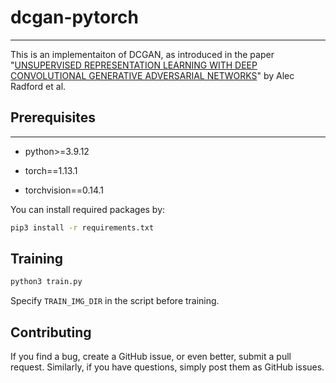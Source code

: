 # dcgan-pytorch

---

This is an implementaiton of DCGAN, as introduced in the paper "[UNSUPERVISED REPRESENTATION LEARNING WITH DEEP CONVOLUTIONAL GENERATIVE ADVERSARIAL NETWORKS](https://arxiv.org/pdf/1511.06434.pdf)" by Alec Radford et al.

## Prerequisites

---

- python>=3.9.12

- torch==1.13.1

- torchvision==0.14.1

You can install required packages by:

```bash
pip3 install -r requirements.txt
```

## Training

```bash
python3 train.py
```

Specify `TRAIN_IMG_DIR` in the script before training.

## Contributing

If you find a bug, create a GitHub issue, or even better, submit a pull request. Similarly, if you have questions, simply post them as GitHub issues.
